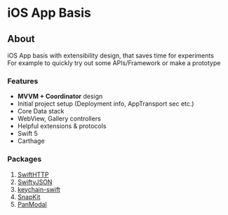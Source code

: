 # iOS App Basis

## About
iOS App basis with extensibility design, that saves time for experiments<br/>
For example to quickly try out some APIs/Framework or make a prototype

### Features
  - **MVVM + Coordinator** design   
  - Initial project setup (Deployment info, AppTransport sec etc.)
  - Core Data stack
  - WebView, Gallery controllers 
  - Helpful extensions & protocols 
  - Swift 5
  - Carthage 

### Packages  
  1. [SwiftHTTP](https://github.com/daltoniam/SwiftHTTP)
  2. [SwiftyJSON](https://github.com/SwiftyJSON/SwiftyJSON)
  3. [keychain-swift](https://github.com/evgenyneu/keychain-swift)
  4. [SnapKit](https://github.com/SnapKit/SnapKit)
  5. [PanModal](https://github.com/slackhq/PanModal)

